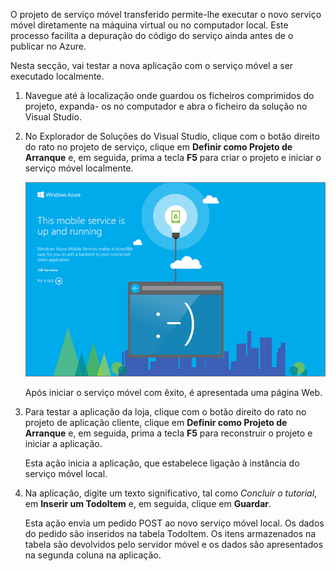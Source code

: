 
O projeto de serviço móvel transferido permite-lhe executar o novo serviço móvel diretamente na máquina virtual ou no computador local. Este processo facilita a depuração do código do serviço ainda antes de o publicar no Azure.

Nesta secção, vai testar a nova aplicação com o serviço móvel a ser executado localmente.

1. Navegue até à localização onde guardou os ficheiros comprimidos do projeto, expanda- os no computador e abra o ficheiro da solução no Visual Studio.

2. No Explorador de Soluções do Visual Studio, clique com o botão direito do rato no projeto de serviço, clique em **Definir como Projeto de Arranque** e, em seguida, prima a tecla **F5** para criar o projeto e iniciar o serviço móvel localmente.

    ![](./media/mobile-services-dotnet-backend-test-local-service-dotnet/mobile-service-startup.png)

    Após iniciar o serviço móvel com êxito, é apresentada uma página Web.

3. Para testar a aplicação da loja, clique com o botão direito do rato no projeto de aplicação cliente, clique em **Definir como Projeto de Arranque** e, em seguida, prima a tecla **F5** para reconstruir o projeto e iniciar a aplicação.

    Esta ação inicia a aplicação, que estabelece ligação à instância do serviço móvel local.   

4. Na aplicação, digite um texto significativo, tal como _Concluir o tutorial_, em **Inserir um TodoItem** e, em seguida, clique em **Guardar**.

    Esta ação envia um pedido POST ao novo serviço móvel local. Os dados do pedido são inseridos na tabela TodoItem. Os itens armazenados na tabela são devolvidos pelo servidor móvel e os dados são apresentados na segunda coluna na aplicação.


<!--HONumber=Jun16_HO2-->


